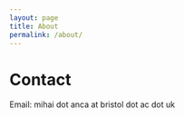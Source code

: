 ```yaml
---
layout: page
title: About
permalink: /about/
---
```


# Contact
Email: mihai dot anca at bristol dot ac dot uk
